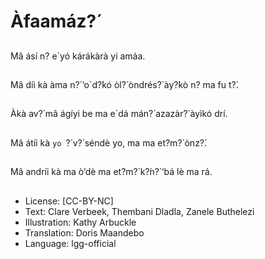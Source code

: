 # Àfaamáz?́

##
Mâ ásí n? e`yó kárákàrà yi
amáa.

##
Mâ díi kà àma n?́ ‘o`d?́kó òl?̀
òndrés?̀ ày?̀kò n? ma fu t?̀.

##
Àkà av?́ mâ ágíyi be ma e`dá
mán?́ azazàr?́ àyìkó drí.

##
Mâ átíi kà `yo `?́ v?́ séndè yo,
ma ma et?m?̀ ònz?́.

##
Mâ andríi kà ma ò’dè ma
et?m?̀ k?́n?̀ ‘bá lè ma rá.

##
* License: [CC-BY-NC]
* Text: Clare Verbeek, Thembani Dladla, Zanele Buthelezi
* Illustration: Kathy Arbuckle
* Translation: Doris Maandebo
* Language: lgg-official
